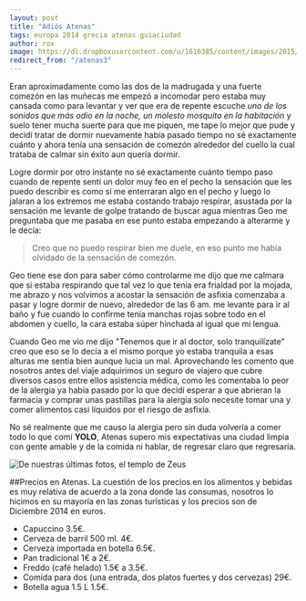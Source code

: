```yaml
---
layout: post
title: "Adiós Atenas"
tags: europa 2014 grecia atenas guiaciudad
author: rox
image: https://dl.dropboxusercontent.com/u/1610385/content/images/2015/01/2014-12-18-08-39-24.jpg
redirect_from: "/atenas3"
---
```

Eran aproximadamente como las dos de la madrugada y una fuerte comezón en las muñecas me empezó a incomodar pero estaba muy cansada como para levantar y ver que era de repente escuche *uno de los sonidos que más odio en la noche, un molesto mosquito en la habitación* y suelo tener mucha suerte para que me piquen, me tape lo mejor que pude y decidí tratar de dormir nuevamente había pasado tiempo no sé exactamente cuánto y ahora tenía una sensación de comezón alrededor del cuello la cual trataba de calmar sin éxito aun quería dormir. 

Logre dormir por otro instante no sé exactamente cuánto tiempo paso cuando de repente sentí un dolor muy feo en el pecho la sensación que les puedo describir es como si me enterraran algo en el pecho y luego lo jalaran a los extremos me estaba costando trabajo respirar, asustada por la sensación me levante de golpe tratando de buscar agua mientras Geo me preguntaba que me pasaba en ese punto estaba empezando a alterarme y le decía: 

>Creo que no puedo respirar bien me duele, en eso punto me había olvidado de la sensación de comezón.

Geo tiene ese don para saber cómo controlarme me dijo que me calmara que si estaba respirando que tal vez lo que tenia era frialdad por la mojada, me abrazo y nos volvimos a acostar la sensación de asfixia comenzaba a pasar y logre dormir de nuevo, alrededor de las 6 am. me levante para ir al baño y fue cuando lo confirme tenía manchas rojas sobre todo en el abdomen y cuello, la cara estaba súper  hinchada al igual que mi lengua. 

Cuando Geo me vio me dijo "Tenemos que ir al doctor, solo tranquilízate" creo que eso se lo decía a el mismo porque yo estaba tranquila a esas alturas me sentía bien aunque lucia un mal. Aprovechando les comento que nosotros antes del viaje adquirimos un seguro de viajero que cubre diversos casos entre ellos asistencia médica, como les comentaba lo peor de la alergia ya había pasado por lo que decidí esperar a que abrieran la farmacia y comprar unas pastillas para la alergia solo necesite tomar una y comer alimentos casi líquidos por el riesgo de asfixia.  

No sé realmente que me causo la alergia pero sin duda volvería a comer todo lo que comí **YOLO**, Atenas supero mis expectativas una ciudad limpia con gente amable y de la comida ni hablar, de regresar claro que regresaría.

![De nuestras últimas fotos, el templo de Zeus](https://dl.dropboxusercontent.com/u/1610385/content/images/2015/01/2014-12-18-08-39-24.jpg)

##Precios en Atenas. 
La cuestión de los precios en los alimentos y bebidas es muy relativa de acuerdo a la zona donde las consumas, nosotros lo hicimos en su mayoría en las zonas turísticas y los precios son de Diciembre 2014 en euros.

* Capuccino 3.5€.
* Cerveza de barril 500 ml. 4€.
* Cerveza importada en botella 6.5€.
* Pan tradicional 1€ a 2€.
* Freddo (café helado) 1.5€ a 3.5€.
* Comida para dos (una entrada, dos platos fuertes y dos cervezas) 29€.
* Botella agua 1.5 L 1.5€.
